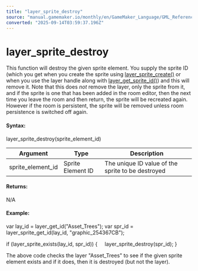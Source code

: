 ```yaml
---
title: "layer_sprite_destroy"
source: "manual.gamemaker.io/monthly/en/GameMaker_Language/GML_Reference/Asset_Management/Rooms/Sprite_Layers/layer_sprite_destroy.htm"
converted: "2025-09-14T03:59:37.196Z"
---
```


# layer\_sprite\_destroy

This function will destroy the given sprite element. You supply the sprite ID (which you get when you create the sprite using [layer\_sprite\_create()](layer_sprite_create.md) or when you use the layer handle along with [layer\_get\_sprite\_id()](layer_sprite_get_id.md)) and this will remove it. Note that this does _not_ remove the layer, only the sprite from it, and if the sprite is one that has been added in the room editor, then the next time you leave the room and then return, the sprite will be recreated again. However if the room is persistent, the sprite will be removed unless room persistence is switched off again.

#### Syntax:

layer\_sprite\_destroy(sprite\_element\_id)

| Argument | Type | Description |
| --- | --- | --- |
| sprite_element_id | Sprite Element ID | The unique ID value of the sprite to be destroyed |

#### Returns:

N/A

#### Example:

var lay\_id = layer\_get\_id("Asset\_Trees");
var spr\_id = layer\_sprite\_get\_id(lay\_id, "graphic\_254367CB");

if (layer\_sprite\_exists(lay\_id, spr\_id))
{
    layer\_sprite\_destroy(spr\_id);
}

The above code checks the layer "Asset\_Trees" to see if the given sprite element exists and if it does, then it is destroyed (but not the layer).